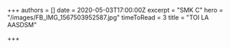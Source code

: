 +++
authors = []
date = 2020-05-03T17:00:00Z
excerpt = "SMK C"
hero = "/images/FB_IMG_1567503952587.jpg"
timeToRead = 3
title = "TOI LA AASDSM"

+++
